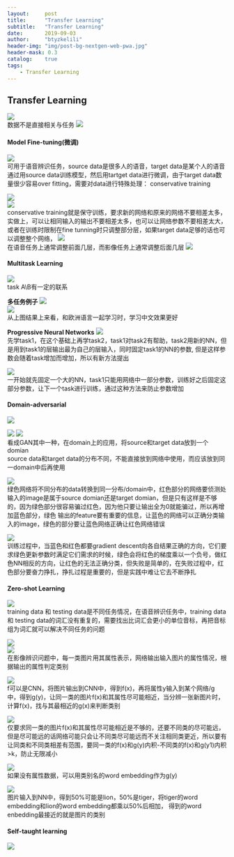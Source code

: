 ```yaml
---
layout:     post
title:      "Transfer Learning"
subtitle:   "Transfer Learning"
date:       2019-09-03
author:     "btyzkelili"
header-img: "img/post-bg-nextgen-web-pwa.jpg"
header-mask: 0.3
catalog:    true
tags:
    - Transfer Learning
---  
```

## Transfer Learning
![](/img/lhy_ml/trans-1.jpg)  
数据不是直接相关与任务
![](/img/lhy_ml/trans-2.jpg)  

#### Model Fine-tuning(微调)
![](/img/lhy_ml/trans-3.jpg)  
可用于语音辨识任务，source data是很多人的语音，target data是某个人的语音    
通过用source data训练模型，然后用tartget data进行微调，由于target data数量很少容易over fitting，需要对data进行特殊处理：
conservative training

![](/img/lhy_ml/trans-4.jpg)  
![](/img/lhy_ml/trans-5.jpg)  
conservative training就是保守训练，要求新的网络和原来的网络不要相差太多，实做上，可以让相同输入的输出不要相差太多，也可以让网络参数不要相差太大，或者在训练时限制在fine tunning时只调整部分层，如果target data足够的话也可以调整整个网络，
![](/img/lhy_ml/trans-6.jpg)  
在语音任务上通常调整前面几层，而影像任务上通常调整后面几层
![](/img/lhy_ml/trans-7.jpg)  

#### Multitask Learning
![](/img/lhy_ml/trans-8.jpg)  
task A\B有一定的联系

**多任务例子**
![](/img/lhy_ml/trans-9.jpg)  
![](/img/lhy_ml/trans-10.jpg)  
从上图结果上来看，和欧洲语言一起学习时，学习中文效果更好

**Progressive Neural Networks**
![](/img/lhy_ml/trans-11.jpg)  
先学task1，在这个基础上再学task2，task1对task2有帮助，task2用新的NN，但是用到task1的层输出最为自己的层输入，同时固定task1的NN的参数,
但是这样参数会随着task增加而增加，所以有新方法提出

![](/img/lhy_ml/trans-12.jpg)  
一开始就先固定一个大的NN，task1只能用网络中一部分参数，训练好之后固定这部分参数，让下一个task进行训练，通过这种方法来防止参数增加

#### Domain-adversarial
![](/img/lhy_ml/trans-17.jpg)  

![](/img/lhy_ml/trans-13.jpg)  ![](/img/lhy_ml/trans-14.jpg)  
看成GAN其中一种，在domain上的应用，将source和target data放到一个domian  
source data和target data的分布不同，不能直接放到网络中使用，而应该放到同一domain中后再使用

![](/img/lhy_ml/trans-15.jpg)  
绿色网络将不同分布的data转换到同一分布/domain中，红色部分的网络要侦测处输入的image是属于source domian还是target
domian，但是只有这样是不够的，因为绿色部分很容易骗过红色，因为他只要让输出全为0就能骗过，所以再增加蓝色部分，绿色
输出的feature要有重要的信息，让蓝色的网络可以正确分类输入的image，绿色的部分要让蓝色网络正确让红色网络错误

![](/img/lhy_ml/trans-16.jpg)  
训练过程中，当蓝色和红色都要gradient descent向各自结果正确的方向，它们要求绿色更新参数时满足它们需求的时候，绿色会将红色的梯度乘以一个负号，做红色NN相反的方向，让红色的无法正确分类，但失败是简单的，在失败过程中，红色部分要奋力挣扎，挣扎过程是重要的，但是实践中难让它去不断挣扎

#### Zero-shot Learning
![](/img/lhy_ml/trans-18.jpg)  
training data 和 testing data是不同任务情况，在语音辨识任务中，training data 和 testing data的词汇没有重复的，需要找出比词汇会更小的单位音标，再把音标组为词汇就可以解决不同任务的问题  

![](/img/lhy_ml/trans-19.jpg)  
![](/img/lhy_ml/trans-20.jpg)  
在影像辨识问题中，每一类图片用其属性表示，网络输出输入图片的属性情况，根据输出的属性判定类别

![](/img/lhy_ml/trans-21.jpg)  
f可以是CNN，将图片输出到CNN中，得到f(x)，再将属性y输入到某个网络/g中，得到g(y)，让同一类的图片f(x)和其属性尽可能相近，当分辨一张新图片时，计算f(x)，找与其最相近的g(x)来判断类别

![](/img/lhy_ml/trans-23.jpg)  
仅要求同一类的图片f(x)和其属性尽可能相近是不够的，还要不同类的尽可能远，但是尽可能远的话网络可能只会让不同类尽可能远而不关注相同类更近，所以要有让同类和不同类相差有范围，要同一类的f(x)和g(y)内积-不同类的f(x)和g(y1)内积>k，防止无限减小

![](/img/lhy_ml/trans-22.jpg)  
如果没有属性数据，可以用类别名的word embedding作为g(y)

![](/img/lhy_ml/trans-24.jpg)  
图片输入到NN中，得到50%可能是lion，50%是tiger，将tiger的word embedding和lion的word embedding都乘以50%后相加，
得到的word enbedding最接近的就是图片的类别

#### Self-taught learning
![](/img/lhy_ml/trans-25.jpg)  
